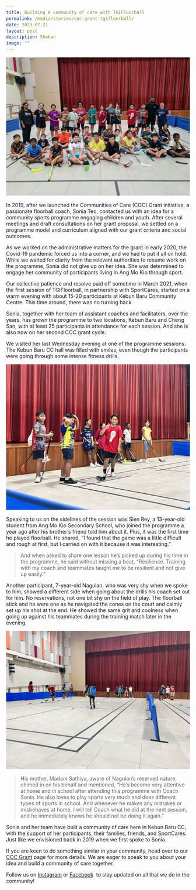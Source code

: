 ```yaml
---
title: Building a community of care with TGIFloorball
permalink: /media/stories/coc-grant-tgifloorball/
date: 2023-07-21
layout: post
description: Shoban
image: ""
---
```

 ![](/images/smol-1.jpg)

In 2019, after we launched the Communities of Care (COC) Grant initiative, a passionate floorball coach, Sonia Teo, contacted us with an idea for a community sports programme engaging children and youth. After several meetings and draft consultations on her grant proposal, we settled on a programme model and curriculum aligned with our grant criteria and social outcomes. 

As we worked on the administrative matters for the grant in early 2020, the Covid-19 pandemic forced us into a corner, and we had to put it all on hold. While we waited for clarity from the relevant authorities to resume work on the programme, Sonia did not give up on her idea. She was determined to engage her community of participants living in Ang Mo Kio through sport. 

Our collective patience and resolve paid off sometime in March 2021, when the first session of TGIFloorball, in partnership with SportCares, started on a warm evening with about 15-20 participants at Kebun Baru Community Centre. This time around, there was no turning back. 

Sonia, together with her team of assistant coaches and facilitators, over the years, has grown the programme to two locations, Kebun Baru and Cheng San, with at least 25 participants in attendance for each session. And she is also now on her second COC grant cycle. 

We visited her last Wednesday evening at one of the programme sessions. The Kebun Baru CC hall was filled with smiles, even though the participants were going through some intense fitness drills. 

![](/images/smol-3.jpg)

Speaking to us on the sidelines of the session was Sien Rey, a 13-year-old student from Ang Mo Kio Secondary School, who joined the programme a year ago after his brother’s friend told him about it. Plus, it was the first time he played floorball. He shared, “I found that the game was a little difficult and rough at first, but I carried on with it because it was interesting.” 

> And when asked to share one lesson he’s picked up during his time in the programme, he said without missing a beat, “Resilience. Training with my coach and teammates taught me to be resilient and not give up easily.” 

Another participant, 7-year-old Nagulan, who was very shy when we spoke to him, showed a different side when going about the drills his coach set out for him. No reservations, not one bit shy on the field of play. The floorball stick and he were one as he navigated the cones on the court and calmly set up his shot at the end. He showed the same grit and coolness when going up against his teammates during the training match later in the evening. 

![](/images/smol-2.jpg)

> His mother, Madam Sathiya, aware of Nagulan’s reserved nature, chimed in on his behalf and mentioned, “He’s become very attentive at home and in school after attending this programme with Coach Sonia. He also loves to play sports very much and does different types of sports in school. And whenever he makes any mistakes or misbehaves at home, I will tell Coach what he did at the next session, and he immediately knows he should not be doing it again.” 

Sonia and her team have built a community of care here in Kebun Baru CC, with the support of her participants, their families, friends, and SportCares. Just like we envisioned back in 2019 when we first spoke to Sonia. 

If you are keen to do something similar in your community, head over to our [COC Grant](https://sportcares.sportsingapore.gov.sg/initiatives/coc-grants/) page for more details. We are eager to speak to you about your idea and build a community of care together.

Follow us on [Instagram](https://www.instagram.com/sportcares/) or [Facebook](https://www.facebook.com/SportCaresSG)  to stay updated on all that we do in the community!